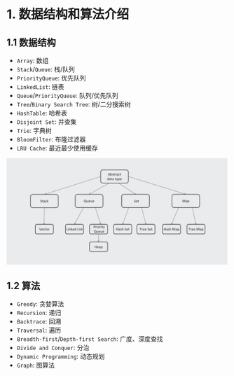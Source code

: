 # 1. 数据结构和算法介绍

## 1.1 数据结构
* `Array`: 数组
* `Stack`/`Queue`: 栈/队列
* `PriorityQueue`: 优先队列
* `LinkedList`: 链表
* `Queue`/`PriorityQueue`: 队列/优先队列
* `Tree`/`Binary Search Tree`: 树/二分搜索树
* `HashTable`: 哈希表
* `Disjoint Set`: 并查集
* `Trie`: 字典树
* `BloomFilter`: 布隆过滤器
* `LRU Cache`: 最近最少使用缓存

![](../assets/抽象数据结构.jpeg)


## 1.2 算法
* `Greedy`: 贪婪算法
* `Recursion`: 递归
* `Backtrace`: 回溯
* `Traversal`: 遍历
* `Breadth-first`/`Depth-first Search`: 广度、深度查找
* `Divide and Conquer`: 分治
* `Dynamic Programming`: 动态规划
* `Graph`: 图算法
